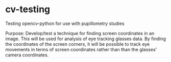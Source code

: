 # cv-testing
Testing opencv-python for use with pupillometry studies

Purpose: Develop/test a technique for finding screen coordinates in an image.  This will be used for analysis of eye tracking glasses data.  By finding the coordinates of the screen corners, it will be possible to track eye movements in terms of screen coordinates rather than than the glasses' camera coordinates.